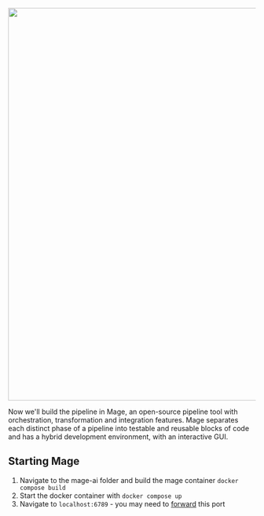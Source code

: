 <p align="center">
 <picture>
 <img src="https://github.com/jackv-murray/lastfm_scrobble_analysis/blob/main/assets/section%204.png" width="800">
 </picture>
 </p>

Now we'll build the pipeline in Mage, an open-source pipeline tool with orchestration, transformation and integration features. Mage separates each distinct phase of a pipeline into testable and reusable blocks of code and has a hybrid development environment, with an interactive GUI. 

## Starting Mage

1. Navigate to the mage-ai folder and build the mage container ```docker compose build```
2. Start the docker container with ```docker compose up```
3. Navigate to ```localhost:6789``` - you may need to [forward](https://code.visualstudio.com/docs/remote/ssh) this port

   
